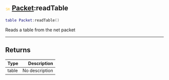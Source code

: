 ## ![shared](.gitbook/assets/shared.png) [Packet](./readme/Packet/README.md):readTable

```lua
table Packet:readTable()
```

Reads a table from the net packet

------
## Returns

| Type   | Description |
| ------ | ----------: |
| table | No description |

